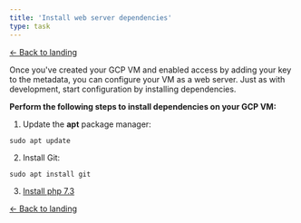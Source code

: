 ```yaml
---
title: 'Install web server dependencies'
type: task
---
```


[← Back to landing](/writing-samples/create-a-statamic-web-server-on-google-cloud-platform)

Once you've created your GCP VM and enabled access by adding your key to the metadata, you can configure your VM as a web server. Just as with development, start configuration by installing dependencies.

**Perform the following steps to install dependencies on your GCP VM:**

1. Update the **apt** package manager:

  ```
  sudo apt update
  ```

2. Install Git:

  ```
  sudo apt install git
  ```

3. [Install php 7.3](https://computingforgeeks.com/how-to-install-php-7-3-on-debian-9-debian-8/)

[← Back to landing](/writing-samples/create-a-statamic-web-server-on-google-cloud-platform)
